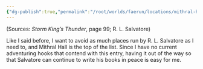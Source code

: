 ```yaml
---
{"dg-publish":true,"permalink":"/root/worlds/faerun/locations/mithral-hall/"}
---
```



(Sources: *Storm King’s Thunder*, page 99; R. L. Salvatore)

Like I said before, I want to avoid as much places run by R. L. Salvatore as I need to, and Mithral Hall is the top of the list. Since I have no current adventuring hooks that contend with this entry, having it out of the way so that Salvatore can continue to write his books in peace is easy for me.
